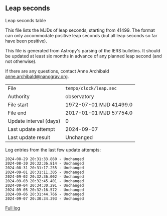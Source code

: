
## Leap seconds

Leap seconds table

This file lists the MJDs of leap seconds, starting from 41499.
The format can only accommodate positive leap seconds (but all
leap seconds so far have been positive).

This file is generated from Astropy's parsing of the IERS
bulletins. It should be updated at least six months in advance
of any planned leap second (and not otherwise).

If there are any questions, contact Anne Archibald
<anne.archibald@nanograv.org>.

|     |     |
|:--- |:--- |
| File | `tempo/clock/leap.sec` |
| Authority | observatory |
| File start | 1972-07-01 MJD 41499.0 |
| File end | 2017-01-01 MJD 57754.0 |
| Update interval (days) | 0 |
| Last update attempt | 2024-09-07 |
| Last update result | Unchanged |

Log entries from the last few update attempts:
```
2024-08-29 20:31:33.860 - Unchanged
2024-08-30 20:32:36.814 - Unchanged
2024-08-31 20:31:17.255 - Unchanged
2024-09-01 20:31:11.305 - Unchanged
2024-09-02 20:32:36.002 - Unchanged
2024-09-03 20:32:45.401 - Unchanged
2024-09-04 20:34:30.291 - Unchanged
2024-09-05 20:32:16.572 - Unchanged
2024-09-06 20:31:44.766 - Unchanged
2024-09-07 20:30:34.393 - Unchanged
```
[Full log](https://raw.githubusercontent.com/ipta/pulsar-clock-corrections/main/log/tempo/clock/leap.sec.log)
